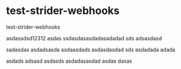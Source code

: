 test-strider-webhooks
=====================

test-strider-webhooks

asdassdsd12312
asdas
ssdasdasasdadasadadad
sds adsasdasd

sadasdas
asdadsasda
asdaasdads
asdasdasdad
sds
asdadada
adada

asdads
adsasd
asdasds
asdadasasdad
asdas
dasas
